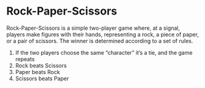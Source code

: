 # Rock-Paper-Scissors
Rock-Paper-Scissors is a simple two-player game where, at a signal, players make figures with their hands, representing a rock, a piece of paper, or a pair of scissors. The winner is determined according to a set of rules.

1. If the two players choose the same “character” it’s a tie, and the game repeats
2. Rock beats Scissors
3. Paper beats Rock
4. Scissors beats Paper
